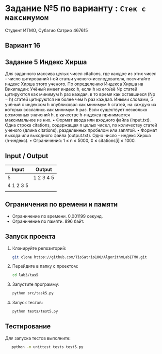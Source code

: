 # Задание №5 по варианту : `Стек с максимумом`

Студент ИТМО, Субагио Сатрио 467615

## Вариант 16

## Задание 5 Индекс Хирша

Для заданного массива целых чисел citations, где каждое из этих чисел - число
цитирований i-ой статьи ученого-исследователя, посчитайте индекс Хирша этого
ученого.
По определению Индекса Хирша на Википедии: Учёный имеет индекс h, если
h из его/её Np статей цитируются как минимум h раз каждая, в то время как оставшиеся (Np − h) статей цитируются не более чем h раз каждая. Иными словами,
5
учёный с индексом h опубликовал как минимум h статей, на каждую из которых
сослались как минимум h раз.
Если существует несколько возможных значений h, в качестве h-индекса принимается максимальное из них.
• Формат ввода или входного файла (input.txt). Одна строка citations,
содержащая n целых чисел, по количеству статей ученого (длина citations),
разделенных пробелом или запятой.
• Формат выхода или выходного файла (output.txt). Одно число - индекс
Хирша (h-индекс).
• Ограничения: 1 ≤ n ≤ 5000, 0 ≤ citations[i] ≤ 1000.

## Input / Output

| Input     | Output    |
| --------- | --------- |
| 5         | 1 2 3 4 5 |
| 4 1 2 3 5 |           |
|           |           |

## Ограничения по времени и памяти

- Ограничение по времени. 0.001199 секунд.
- Ограничение по памяти. 896 байт.

## Запуск проекта

1. Клонируйте репозиторий:
   ```bash
   git clone https://github.com/TioSatrio100/AlgorithmLabITMO.git
   ```
2. Перейдите в папку с проектом:
   ```bash
   cd lab3/tas5
   ```
3. Запустите программу:

   ```bash
   python src/task5.py
   ```

4. Запуск тестов:
   ```bash
   python tests/test5.py
   ```

## Тестирование

Для запуска тестов выполните:

```bash
   python -m unittest tests test5.py
```
